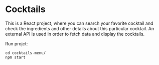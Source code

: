 # Cocktails

This is a React project, where you can search your favorite cocktail and check the ingredients and other details about this particular cocktail. An external API is used in order to fetch data and display the cocktails.


Run projct:
```
cd cocktails-menu/
npm start
```
